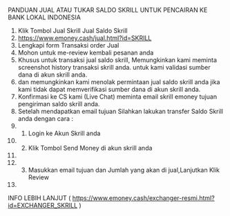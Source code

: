 PANDUAN JUAL ATAU TUKAR SALDO SKRILL UNTUK PENCAIRAN KE BANK LOKAL INDONESIA

1. Klik Tombol Jual Skrill Jual Saldo Skrill
2. https://www.emoney.cash/jual.html?id=SKRILL
3. Lengkapi form Transaksi order Jual
4. Mohon untuk me-review kembali pesanan anda
5. Khusus untuk transaksi jual saldo skrill, Memungkinkan kami meminta screenshot history transaksi skrill anda. untuk kami validasi sumber dana di akun skrill anda. 
6. dan memungkinkan kami menolak permintaan jual saldo skrill anda jika kami tidak dapat memverifikasi sumber dana di akun skrill anda.
7. Konfirmasi ke CS kami (Live Chat) meminta email skrill emoney tujuan pengiriman saldo skrill anda.
8. Setelah mendapatkan email tujuan Silahkan lakukan transfer Saldo Skrill anda dengan cara : 
9. 1. Login ke Akun Skrill anda 
10. 2. Klik Tombol Send Money di akun skrill anda
11. 
12. 3. Masukkan email tujuan dan Jumlah yang akan di jual,Lanjutkan Klik Review
13. 


INFO LEBIH LANJUT ( https://www.emoney.cash/exchanger-resmi.html?id=EXCHANGER_SKRILL )
